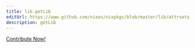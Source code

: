 ```yaml
---
title: lib.getLib
editUrl: https://www.github.com/nixos/nixpkgs/blob/master/lib/attrsets.nix#L1178C23
description: getLib
---
```


<a href="https://www.github.com/nixos/nixpkgs/blob/master/lib/attrsets.nix#L1178C23">Contribute Now!</a>
